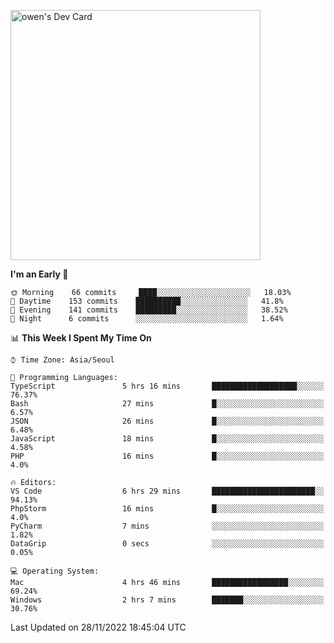 <a href="https://app.daily.dev/owen_9066"><img src="https://api.daily.dev/devcards/51e5c69f10114f2abe0ae390c27b0828.png?r=hyb" width="400" alt="owen's Dev Card"/></a>

 
 <!--START_SECTION:waka-->
**I'm an Early 🐤** 

```text
🌞 Morning    66 commits     ████░░░░░░░░░░░░░░░░░░░░░   18.03% 
🌆 Daytime    153 commits    ██████████░░░░░░░░░░░░░░░   41.8% 
🌃 Evening    141 commits    █████████░░░░░░░░░░░░░░░░   38.52% 
🌙 Night      6 commits      ░░░░░░░░░░░░░░░░░░░░░░░░░   1.64%

```


📊 **This Week I Spent My Time On** 

```text
⌚︎ Time Zone: Asia/Seoul

💬 Programming Languages: 
TypeScript               5 hrs 16 mins       ███████████████████░░░░░░   76.37% 
Bash                     27 mins             █░░░░░░░░░░░░░░░░░░░░░░░░   6.57% 
JSON                     26 mins             █░░░░░░░░░░░░░░░░░░░░░░░░   6.48% 
JavaScript               18 mins             █░░░░░░░░░░░░░░░░░░░░░░░░   4.58% 
PHP                      16 mins             █░░░░░░░░░░░░░░░░░░░░░░░░   4.0%

🔥 Editors: 
VS Code                  6 hrs 29 mins       ███████████████████████░░   94.13% 
PhpStorm                 16 mins             █░░░░░░░░░░░░░░░░░░░░░░░░   4.0% 
PyCharm                  7 mins              ░░░░░░░░░░░░░░░░░░░░░░░░░   1.82% 
DataGrip                 0 secs              ░░░░░░░░░░░░░░░░░░░░░░░░░   0.05%

💻 Operating System: 
Mac                      4 hrs 46 mins       █████████████████░░░░░░░░   69.24% 
Windows                  2 hrs 7 mins        ███████░░░░░░░░░░░░░░░░░░   30.76%

```


 Last Updated on 28/11/2022 18:45:04 UTC
<!--END_SECTION:waka-->
